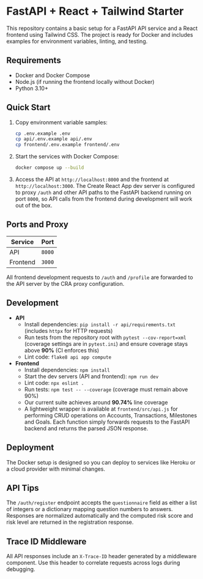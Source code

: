 # FastAPI + React + Tailwind Starter

This repository contains a basic setup for a FastAPI API service and a React frontend using Tailwind CSS. The project is ready for Docker and includes examples for environment variables, linting, and testing.

## Requirements
- Docker and Docker Compose
- Node.js (if running the frontend locally without Docker)
- Python 3.10+

## Quick Start

1. Copy environment variable samples:
   ```bash
   cp .env.example .env
   cp api/.env.example api/.env
   cp frontend/.env.example frontend/.env
   ```
2. Start the services with Docker Compose:
   ```bash
   docker compose up --build
   ```
3. Access the API at `http://localhost:8000` and the frontend at `http://localhost:3000`.
   The Create React App dev server is configured to proxy `/auth` and other API
   paths to the FastAPI backend running on port `8000`, so API calls from the
   frontend during development will work out of the box.

## Ports and Proxy

| Service   | Port |
|-----------|------|
| API       | `8000` |
| Frontend  | `3000` |

All frontend development requests to `/auth` and `/profile` are forwarded to the
API server by the CRA proxy configuration.

## Development

- **API**
  - Install dependencies: `pip install -r api/requirements.txt` (includes `httpx` for HTTP requests)
  - Run tests from the repository root with `pytest --cov-report=xml`
    (coverage settings are in `pytest.ini`) and ensure coverage stays above **90%** (CI enforces this)
  - Lint code: `flake8 api app compute`
- **Frontend**
  - Install dependencies: `npm install`
  - Start the dev servers (API and frontend): `npm run dev`
  - Lint code: `npx eslint .`
  - Run tests: `npm test -- --coverage` (coverage must remain above 90%)
  - Our current suite achieves around **90.74%** line coverage
  - A lightweight wrapper is available at `frontend/src/api.js` for performing
    CRUD operations on Accounts, Transactions, Milestones and Goals. Each
    function simply forwards requests to the FastAPI backend and returns the
    parsed JSON response.

## Deployment
The Docker setup is designed so you can deploy to services like Heroku or a cloud provider with minimal changes.

## API Tips

The `/auth/register` endpoint accepts the `questionnaire` field as either a list
of integers or a dictionary mapping question numbers to answers. Responses are
normalized automatically and the computed risk score and risk level are returned
in the registration response.

## Trace ID Middleware

All API responses include an `X-Trace-ID` header generated by a middleware
component. Use this header to correlate requests across logs during debugging.
